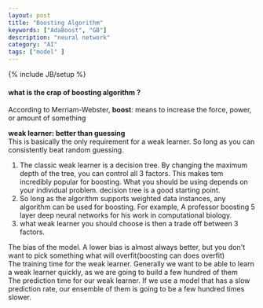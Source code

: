 ```yaml
---
layout: post
title: "Boosting Algorithm"
keywords: ["AdaBoost", "GB"]
description: "neural network"
category: "AI"
tags: ["model" ]
---
```

{% include JB/setup %}

#### what is the crap of boosting algorithm ?

According to Merriam-Webster, **boost**: means to increase the force, power, or amount of something

**weak learner: better than guessing** <br />
This is basically the only requirement for a weak learner. So long as you can consistently beat random 
guessing.

1. The classic weak learner is a decision tree. By changing the maximum depth of the tree, you can control all 3 factors.
This makes tem incredibly popular for boosting. What you should be using depends on your individual problem. decision tree
is a good starting point.
2. So long as the algorithm supports weighted data instances, any algorithm can be used for boosting. For example,
A professor boosting 5 layer deep neural networks for his work in computational biology.
3. what weak learner you should choose is then a trade off between 3 factors.

The bias of the model. A lower bias is almost always better, but you don't want to pick something what will overfit(boosting can does overfit) <br />
The training time for the weak learner. Generally we want to be able to learn a weak learner quickly, as we are going to build a few hundred of them <br />
The prediction time for our weak learner. If we use a model that has a slow prediction rate, our ensemble of them is going to be a few hundred times slower. <br />





